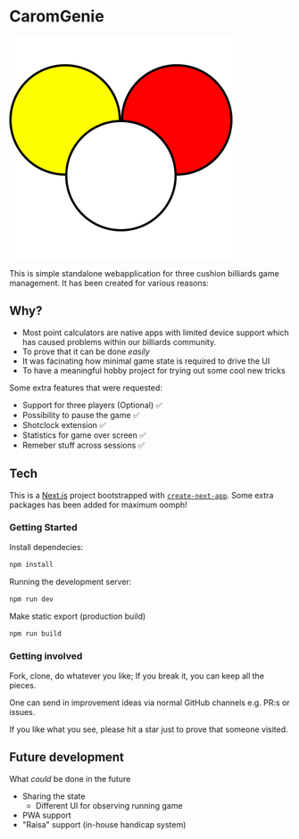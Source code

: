 # CaromGenie

![image](public/carom.svg)

This is simple standalone webapplication for three cushion billiards game management. It has been created for various reasons:

## Why?

- Most point calculators are native apps with limited device support which has caused problems within our billiards community.
- To prove that it can be done _easily_
- It was facinating how minimal game state is required to drive the UI
- To have a meaningful hobby project for trying out some cool new tricks

Some extra features that were requested:

- Support for three players (Optional) ✅
- Possibility to pause the game ✅
- Shotclock extension ✅
- Statistics for game over screen ✅
- Remeber stuff across sessions ✅

## Tech

This is a [Next.js](https://nextjs.org/) project bootstrapped with [`create-next-app`](https://github.com/vercel/next.js/tree/canary/packages/create-next-app). Some extra packages has been added for maximum oomph!

### Getting Started

Install dependecies:

```bash
npm install
```

Running the development server:

```bash
npm run dev
```

Make static export (production build)

```bash
npm run build
```

### Getting involved

Fork, clone, do whatever you like; If you break it, you can keep all the pieces.

One can send in improvement ideas via normal GitHub channels e.g. PR:s or issues.

If you like what you see, please hit a star just to prove that someone visited.

## Future development

What _could_ be done in the future

- Sharing the state
  - Different UI for observing running game
- PWA support
- "Raisa" support (in-house handicap system)
